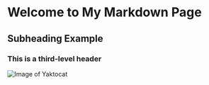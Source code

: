 # Welcome to My Markdown Page

## Subheading Example 

### This is a third-level header

![Image of Yaktocat](https://octodex.github.com/images/yaktocat.png)
